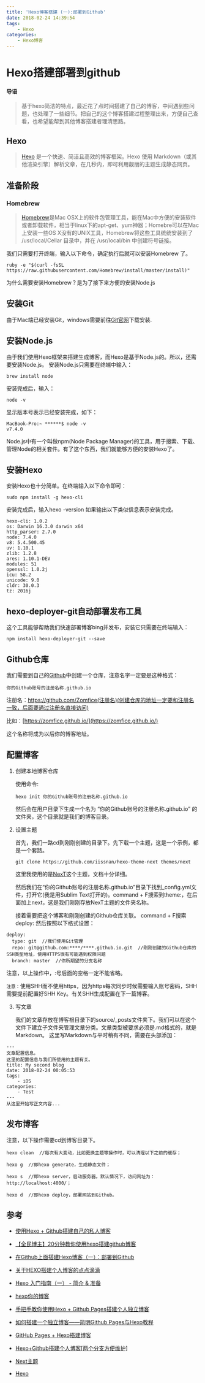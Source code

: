 ```yaml
---
title: 'Hexo博客搭建 (一):部署到Github'
date: 2018-02-24 14:39:54
tags:
	- Hexo
categories:
	- Hexo博客
---
```

# Hexo搭建部署到github

#### 导语

> 基于hexo简洁的特点，最近花了点时间搭建了自己的博客，中间遇到些问题，也处理了一些细节。把自己的这个博客搭建过程整理出来，方便自己查看，也希望能帮到其他博客搭建者理清思路。

## Hexo

> [Hexo](https://hexo.io/) 是一个快速、简洁且高效的博客框架。Hexo 使用 Markdown（或其他渲染引擎）解析文章，在几秒内，即可利用靓丽的主题生成静态网页。

## 准备阶段

### Homebrew

> [Homebrew](https://brew.sh/index_zh-cn.html)是Mac OSX上的软件包管理工具，能在Mac中方便的安装软件或者卸载软件，相当于linux下的apt-get、yum神器；Homebre可以在Mac上安装一些OS X没有的UNIX工具，Homebrew将这些工具统统安装到了 /usr/local/Cellar 目录中，并在 /usr/local/bin 中创建符号链接。

我们只需要打开终端，输入以下命令，确定执行后就可以安装Homebrew 了。

` ruby -e "$(curl -fsSL https://raw.githubusercontent.com/Homebrew/install/master/install)" `

为什么需要安装Homebrew？是为了接下来方便的安装Node.js

## 安装Git

由于Mac端已经安装Git，windows需要前往[Git官网](https://git-scm.com/)下载安装.

## 安装Node.js

由于我们使用Hexo框架来搭建生成博客，而Hexo是基于Node.js的。所以，还需要安装Node.js。
安装Node.js只需要在终端中输入：

```
brew install node
```
安装完成后，输入：

```
node -v
```
显示版本号表示已经安装完成，如下：

```
MacBook-Pro:~ ******$ node -v
v7.4.0
```
Node.js中有一个叫做npm(Node Package Manager)的工具，用于搜索、下载、管理Node的相关套件。有了这个东西，我们就能够方便的安装Hexo了。

## 安装Hexo

安装Hexo也十分简单。在终端输入以下命令即可：

```
sudo npm install -g hexo-cli
```
安装完成后，输入hexo -version 如果输出以下类似信息表示安装完成。

```
hexo-cli: 1.0.2
os: Darwin 16.3.0 darwin x64
http_parser: 2.7.0
node: 7.4.0
v8: 5.4.500.45
uv: 1.10.1
zlib: 1.2.8
ares: 1.10.1-DEV
modules: 51
openssl: 1.0.2j
icu: 58.2
unicode: 9.0
cldr: 30.0.3
tz: 2016j
```

## hexo-deployer-git自动部署发布工具

这个工具能够帮助我们快速部署博客bing并发布，安装它只需要在终端输入：

```
npm install hexo-deployer-git --save
```
## Github仓库

我们需要到自己的[Github](https://github.com/)中创建一个仓库，注意名字一定要是这种格式：

```
你的Github账号的注册名称.github.io 
```
注册名：https://github.com/Zomfice(注册名)(创建仓库的地址一定要和注册名一致，后面要通过注册名直接访问)

比如：[https://zomfice.github.io/](https://zomfice.github.io/)

这个名称将成为以后你的博客地址。

## 配置博客

1.	创建本地博客仓库
	
	使用命令:
	
	```
	hexo init 你的Github账号的注册名称.github.io 
	```
	然后会在用户目录下生成一个名为 “你的Github账号的注册名称.github.io” 的文件夹，这个目录就是我们的博客目录。
2. 设置主题
	
	首先，我们一路cd到刚刚创建的目录下。先下载一个主题，这是一个示例，都是一个套路。
	
	```
	git clone https://github.com/iissnan/hexo-theme-next themes/next
	```
	这里我使用的是[NexT](http://theme-next.iissnan.com/)这个主题，文档十分详细。
	
	然后我们在“你的Github账号的注册名称.github.io”目录下找到_config.yml文件，打开它(我是用Sublim Text打开的)。command + F搜索到theme:，在后面加上next，这是我们刚刚存放NexT主题的文件夹名称。
	
	接着需要把这个博客和刚刚创建的Github仓库关联。
command + F搜索deploy: 然后按照以下格式设置：

```
deploy: 
  type: git  //我们使用Git管理
  repo: git@github.com:****/****.github.io.git  //刚刚创建的Github仓库的SSH类型地址，使用HTTPS很有可能遇到权限问题
  branch: master  //你所期望的分支名称
```
注意，以上操作中，:号后面的空格一定不能省略。

`注意：`使用SHH而不使用https，因为https每次同步时候需要输入账号密码，SHH需要提前配置好SHH Key。有关SHH生成配置在下一篇博客。

3. 写文章
	
	我们的文章存放在博客根目录下的source/_posts文件夹下。我们可以在这个文件下建立子文件夹管理文章分类。文章类型被要求必须是.md格式的，就是Markdown。
这里写Markdown与平时稍有不同，需要在头部添加：

```
---
文章配置信息。
这里的配置信息与我们所使用的主题有关。
title: My second blog
date: 2018-02-24 00:05:53
tags:
	- iOS
categories: 
	- Test
---
从这里开始写正文内容...
```

## 发布博客

注意，以下操作需要cd到博客目录下。

```
hexo clean  //每次有大变动，比如更换主题等操作时，可以清理以下之前的缓存；  

hexo g  //即hexo generate，生成静态文件；

hexo s  //即hexo server，启动服务器。默认情况下，访问网址为： http://localhost:4000/； 

hexo d  //即hexo deploy，部署网站到Github。

```

## 参考

* [使用Hexo + Github搭建自己的私人博客](https://www.jianshu.com/p/dd9244bbc550)

* [【全民博主】20分钟教你使用hexo搭建github博客](https://www.jianshu.com/p/e99ed60390a8)

* [在Github上面搭建Hexo博客（一）：部署到Github](http://mungo.space/2015/10/12/create-hexo-on-github-1/#more)

* [关于HEXO搭建个人博客的点点滴滴](https://juejin.im/post/5a6ee00ef265da3e4b770ac1)

* [Hexo 入门指南（一） - 简介 & 准备](https://wizardforcel.gitbooks.io/markdown-simple-world/hexo-tutor-2.html)

* [hexo你的博客](http://ibruce.info/2013/11/22/hexo-your-blog/)

* [手把手教你使用Hexo + Github Pages搭建个人独立博客](https://linghucong.js.org/2016/04/15/2016-04-15-hexo-github-pages-blog/)

* [如何搭建一个独立博客——简明Github Pages与Hexo教程](https://www.jianshu.com/p/05289a4bc8b2)

* [GitHub Pages + Hexo搭建博客](http://crazymilk.github.io/2015/12/28/GitHub-Pages-Hexo%E6%90%AD%E5%BB%BA%E5%8D%9A%E5%AE%A2/#more)
* [Hexo+Github搭建个人博客[两个分支方便维护]](https://haoshuai6.github.io/2016-10-28-hexo-github.html)

* [Next主题](http://theme-next.iissnan.com/getting-started.html)

* [Hexo](https://hexo.io/docs/)


